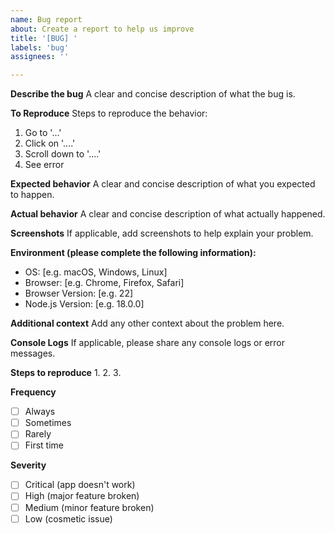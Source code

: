 ```yaml
---
name: Bug report
about: Create a report to help us improve
title: '[BUG] '
labels: 'bug'
assignees: ''

---
```


**Describe the bug**
A clear and concise description of what the bug is.

**To Reproduce**
Steps to reproduce the behavior:
1. Go to '...'
2. Click on '....'
3. Scroll down to '....'
4. See error

**Expected behavior**
A clear and concise description of what you expected to happen.

**Actual behavior**
A clear and concise description of what actually happened.

**Screenshots**
If applicable, add screenshots to help explain your problem.

**Environment (please complete the following information):**
 - OS: [e.g. macOS, Windows, Linux]
 - Browser: [e.g. Chrome, Firefox, Safari]
 - Browser Version: [e.g. 22]
 - Node.js Version: [e.g. 18.0.0]

**Additional context**
Add any other context about the problem here.

**Console Logs**
If applicable, please share any console logs or error messages.

**Steps to reproduce**
1. 
2. 
3. 

**Frequency**
- [ ] Always
- [ ] Sometimes
- [ ] Rarely
- [ ] First time

**Severity**
- [ ] Critical (app doesn't work)
- [ ] High (major feature broken)
- [ ] Medium (minor feature broken)
- [ ] Low (cosmetic issue) 